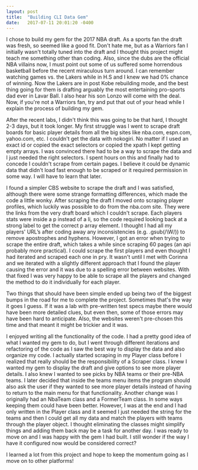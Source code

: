 ```yaml
---
layout: post
title:  "Building CLI Data Gem"
date:   2017-07-11 20:01:20 -0400
---
```



I chose to build my gem for the 2017 NBA draft. As a sports fan the draft was fresh, so seemed like a good fit. Don't hate me, but as a Warriors fan I initially wasn't totally tuned into the draft and I thought this project might teach me something other than coding. Also, since the dubs are the official NBA villains now, I must point out some of us suffered some horrendous basketball before the recent miraculous turn around. I can remember watching games vs. the Lakers while in H.S and I knew we had 0% chance of winning. Now the Lakers are in post Kobe rebuilding mode, and the best thing going for them is drafting arguably the most entertaining pro-sports dad ever in Lavar Ball. I also hear his son Lonzo will come with the deal. Now, if you're not a Warriors fan, try and put that out of your head while I explain the process of building my gem.

After the recent labs, I didn't think this was going to be that hard, I thought 2-3 days, but it took longer. My first struggle was I went to scrape draft boards for basic player details from all the big sites like nba.com, espn.com, yahoo.com, etc. I couldn't get the data with nokogiri. No matter if I used an exact id or copied the exact selectors or copied the xpath I kept getting empty arrays. I was convinced there had to be a way to scrape the data and I just needed the right selectors. I spent hours on this and finally had to concede I couldn't scrape from certain pages. I believe it could be dynamic data that didn't load fast enough to be scraped or it required permission in some way. I will have to learn that later.

I found a simpler CBS website to scrape the draft and I was satisfied, although there were some strange formatting differences, which made the code a little wonky. After scraping the draft I moved onto scraping player profiles, which luckily was possible to do from the nba.com site. They were the links from the very draft board which I couldn't scrape. Each players stats were inside a p instead of a li, so the code required looking back at a strong label to get the correct p array element. I thought I had all my players' URL’s after coding away any inconsistencies (e.g. .gsub(/\W/)) to remove apostrophes and hyphens. However, I got an error when trying to scrape the entire draft, which takes a while since scraping 60 pages (an api probably more practical). I could scrape the first players and even thought I had iterated and scraped each one in pry. It wasn't until I met with Corinna and we iterated with a slightly different approach that I found the player causing the error and it was due to a spelling error between websites. With that fixed I was very happy to be able to scrape all the players and changed the method to do it individually for each player.

Two things that should have been simple ended up being two of the biggest bumps in the road for me to complete the project. Sometimes that's the way it goes I guess. If it was a lab with pre-written test specs maybe there would have been more detailed clues, but even then, some of those errors may have been hard to anticipate. Also, the websites weren't pre-chosen this time and that meant it might be trickier and it was.

I enjoyed writing all the functionality of the code. I had a pretty good idea of what I wanted my gem to do, but I went through different iterations and refactoring of the code as I saw the best way to display the data and also organize my code. I actually started scraping in my Player class before I realized that really should be the responsibility of a Scraper class. I knew I wanted my gem to display the draft and give options to see more player details. I also knew I wanted to see picks by NBA teams or their pre-NBA teams. I later decided that inside  the teams menu items the program should also ask the user if they wanted to see more player details instead of having to return to the main menu for that functionality.
 Another change was I originally had an NbaTeam class and a FormerTeam class. In some ways keeping them could have been better. However, I was at the end and I had only written in the Player class and it seemed I just needed the string for the teams and then I could get all my data and match the players with teams through the player object. I thought eliminating the classes might simplify things and adding them back may be a task for another day. I was ready to move on and I was happy with the gem I had built. I still wonder if the way I have it configured now would be considered correct?

I learned a lot from this project and hope to keep the momentum going as I move on to other platforms!

